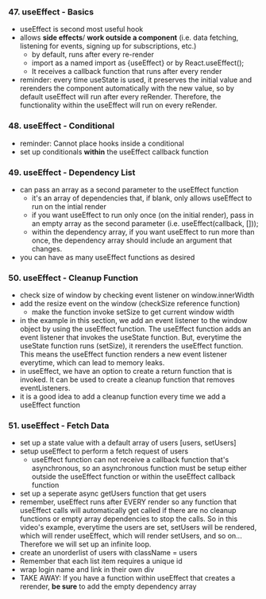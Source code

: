 ### 47. useEffect - Basics

-   useEffect is second most useful hook
-   allows **side effects**/ **work outside a component** (i.e. data fetching, listening for events, signing up for subscriptions, etc.)
    -   by default, runs after every re-render
    -   import as a named import as {useEffect} or by React.useEffect();
    -   It receives a callback function that runs after every render
-   reminder: every time useState is used, it preserves the initial value and rerenders the component automatically with the new value, so by default useEffect will run after every reRender. Therefore, the functionality within the useEffect will run on every reRender.

### 48. useEffect - Conditional

-   reminder: Cannot place hooks inside a conditional
-   set up conditionals **within** the useEffect callback function

### 49. useEffect - Dependency List

-   can pass an array as a second parameter to the useEffect function
    -   it's an array of dependencies that, if blank, only allows useEffect to run on the intial render
    -   if you want useEffect to run only once (on the initial render), pass in an empty array as the second parameter (i.e. useEffect(callback, []));
    -   within the dependency array, if you want useEffect to run more than once, the dependency array should include an argument that changes.
-   you can have as many useEffect functions as desired

### 50. useEffect - Cleanup Function

-   check size of window by checking event listener on window.innerWidth
-   add the resize event on the window (checkSize reference function)
    -   make the function invoke setSize to get current window width
-   in the example in this section, we add an event listener to the window object by using the useEffect function. The useEffect function adds an event listener that invokes the useState function. But, everytime the useState function runs (setSize), it rerenders the useEffect function. This means the useEffect function renders a new event listener everytime, which can lead to memory leaks.
-   in useEffect, we have an option to create a return function that is invoked. It can be used to create a cleanup function that removes eventListeners.
-   it is a good idea to add a cleanup function every time we add a useEffect function

### 51. useEffect - Fetch Data

-   set up a state value with a default array of users [users, setUsers]
-   setup useEffect to perform a fetch request of users
    -   useEffect function can not receive a callback function that's asynchronous, so an asynchronous function must be setup either outside the useEffect function or within the useEffect callback function
-   set up a seperate async getUsers function that get users
-   remember, useEffect runs after EVERY render so any function that useEffect calls will automatically get called if there are no cleanup functions or empty array dependencies to stop the calls. So in this video's example, everytime the users are set, setUsers will be rendered, which will render useEffect, which will render setUsers, and so on... Therefore we will set up an infinite loop.
-   create an unorderlist of users with className = users
-   Remember that each list item requires a unique id
-   wrap login name and link in their own div
-   TAKE AWAY: If you have a function within useEffect that creates a rerender, **be sure** to add the empty dependency array

